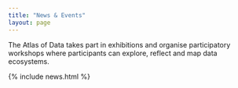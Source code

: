 ```yaml
---
title: "News & Events"
layout: page
---
```


The Atlas of Data takes part in exhibitions and organise participatory workshops where participants can explore, reflect and map data ecosystems.

{% include news.html %}
